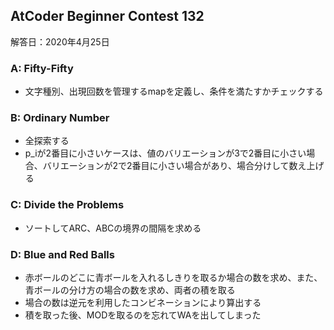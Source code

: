 ## AtCoder Beginner Contest 132

解答日：2020年4月25日

### A: Fifty-Fifty
* 文字種別、出現回数を管理するmapを定義し、条件を満たすかチェックする

### B: Ordinary Number
* 全探索する
* p_iが2番目に小さいケースは、値のバリエーションが3で2番目に小さい場合、バリエーションが2で2番目に小さい場合があり、場合分けして数え上げる

### C: Divide the Problems
* ソートしてARC、ABCの境界の間隔を求める

### D: Blue and Red Balls
* 赤ボールのどこに青ボールを入れるしきりを取るか場合の数を求め、また、青ボールの分け方の場合の数を求め、両者の積を取る
* 場合の数は逆元を利用したコンビネーションにより算出する
* 積を取った後、MODを取るのを忘れてWAを出してしまった
